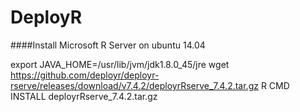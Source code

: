 # DeployR
####Install Microsoft R Server on ubuntu 14.04

export JAVA_HOME=/usr/lib/jvm/jdk1.8.0_45/jre
wget https://github.com/deployr/deployr-rserve/releases/download/v7.4.2/deployrRserve_7.4.2.tar.gz
R CMD INSTALL deployrRserve_7.4.2.tar.gz
